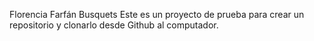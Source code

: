 Florencia Farfán Busquets
Este es un proyecto de prueba para crear un repositorio y clonarlo desde Github al computador.
